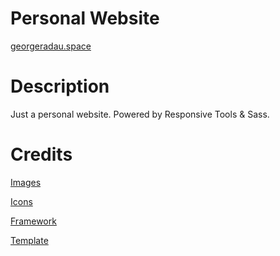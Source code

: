 # Personal Website
[georgeradau.space](https://georgeradau.space)

# Description
Just a personal website.
Powered by Responsive Tools & Sass.

# Credits
[Images](https://unsplash.com)

[Icons](https://fontawesome.com)

[Framework](https://github.com/ajlkn/responsive-tools)

[Template](https://html5up.net)